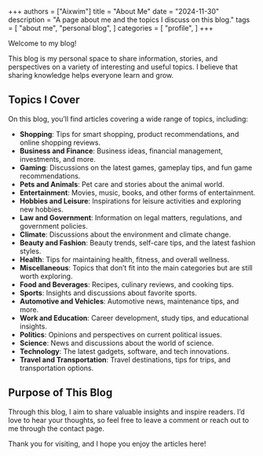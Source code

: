 +++
authors = ["Aixwim"]
title = "About Me"
date = "2024-11-30"
description = "A page about me and the topics I discuss on this blog."
tags = [
    "about me",
    "personal blog",
]
categories = [
    "profile",
]
+++

Welcome to my blog!

This blog is my personal space to share information, stories, and perspectives on a variety of interesting and useful topics. I believe that sharing knowledge helps everyone learn and grow.

## Topics I Cover

On this blog, you’ll find articles covering a wide range of topics, including:

- **Shopping**: Tips for smart shopping, product recommendations, and online shopping reviews.
- **Business and Finance**: Business ideas, financial management, investments, and more.
- **Gaming**: Discussions on the latest games, gameplay tips, and fun game recommendations.
- **Pets and Animals**: Pet care and stories about the animal world.
- **Entertainment**: Movies, music, books, and other forms of entertainment.
- **Hobbies and Leisure**: Inspirations for leisure activities and exploring new hobbies.
- **Law and Government**: Information on legal matters, regulations, and government policies.
- **Climate**: Discussions about the environment and climate change.
- **Beauty and Fashion**: Beauty trends, self-care tips, and the latest fashion styles.
- **Health**: Tips for maintaining health, fitness, and overall wellness.
- **Miscellaneous**: Topics that don’t fit into the main categories but are still worth exploring.
- **Food and Beverages**: Recipes, culinary reviews, and cooking tips.
- **Sports**: Insights and discussions about favorite sports.
- **Automotive and Vehicles**: Automotive news, maintenance tips, and more.
- **Work and Education**: Career development, study tips, and educational insights.
- **Politics**: Opinions and perspectives on current political issues.
- **Science**: News and discussions about the world of science.
- **Technology**: The latest gadgets, software, and tech innovations.
- **Travel and Transportation**: Travel destinations, tips for trips, and transportation options.

## Purpose of This Blog

Through this blog, I aim to share valuable insights and inspire readers. I’d love to hear your thoughts, so feel free to leave a comment or reach out to me through the contact page.

Thank you for visiting, and I hope you enjoy the articles here!
